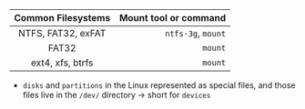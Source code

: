 
| Common Filesystems | Mount tool or command |
| :----------------: | --------------------: |
| NTFS, FAT32, exFAT |    `ntfs-3g`, `mount` |
|       FAT32        |               `mount` |
|  ext4, xfs, btrfs  |               `mount` |
- `disks` and `partitions` in the Linux represented as special files, and those files live in the `/dev/` directory -> short for `devices`